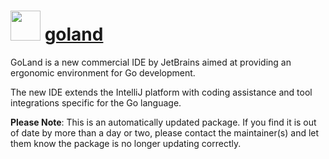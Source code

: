 # <img src="https://cdn.jsdelivr.net/gh/mkevenaar/chocolatey-packages@de96f3c0dc9cc0bbb65359fa5aba9969e59d85e5/icons/goland.png" width="48" height="48"/> [goland](https://chocolatey.org/packages/goland)

GoLand is a new commercial IDE by JetBrains aimed at providing an ergonomic environment for Go development.

The new IDE extends the IntelliJ platform with coding assistance and tool integrations specific for the Go language.

**Please Note**: This is an automatically updated package. If you find it is
out of date by more than a day or two, please contact the maintainer(s) and
let them know the package is no longer updating correctly.
